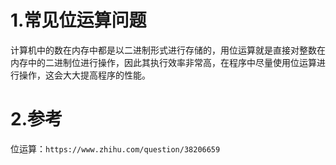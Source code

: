 # 1.常见位运算问题

计算机中的数在内存中都是以二进制形式进行存储的，用位运算就是直接对整数在内存中的二进制位进行操作，因此其执行效率非常高，在程序中尽量使用位运算进行操作，这会大大提高程序的性能。

# 2.参考

位运算：`https://www.zhihu.com/question/38206659`

